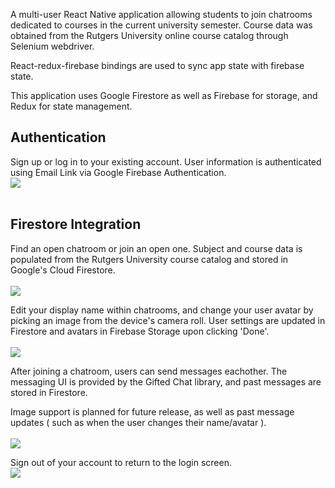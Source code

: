A multi-user React Native application allowing students to join chatrooms dedicated to courses in the current university semester. Course data was obtained from the Rutgers University online course catalog through Selenium webdriver.


React-redux-firebase bindings are used to sync app state with firebase state.


This application uses Google Firestore as well as Firebase for storage, and Redux for state management.

## Authentication
Sign up or log in to your existing account. User information is authenticated using Email Link via Google Firebase Authentication. <br />
![](SignUp.gif)
<br /><br />


## Firestore Integration

Find an open chatroom or join an open one. Subject and course data is populated from the Rutgers University course catalog and stored in Google's Cloud Firestore.<br /><br />
![](AddChat.gif)

Edit your display name within chatrooms, and change your user avatar by picking an image from the device's camera roll. User settings are updated in Firestore and avatars in Firebase Storage upon clicking 'Done'.<br /><br />
![](EditSettings.gif)

After joining a chatroom, users can send messages eachother. The messaging UI is provided by the Gifted Chat library, and past messages are stored in Firestore.<br />

Image support is planned for future release, as well as past message updates ( such as when the user changes their name/avatar ).
<br /><br />
![](SendMessages.gif)

Sign out of your account to return to the login screen.<br />
![](SignOut.gif)
<br />



